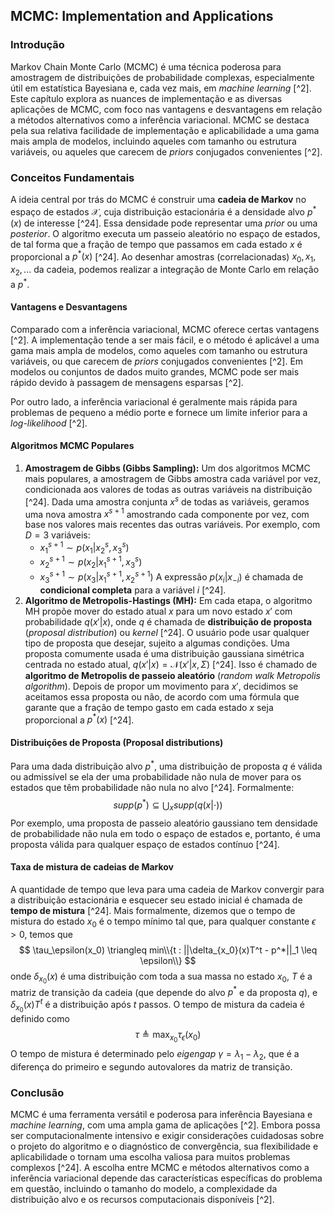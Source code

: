 ## MCMC: Implementation and Applications

### Introdução
Markov Chain Monte Carlo (MCMC) é uma técnica poderosa para amostragem de distribuições de probabilidade complexas, especialmente útil em estatística Bayesiana e, cada vez mais, em *machine learning* [^2]. Este capítulo explora as nuances de implementação e as diversas aplicações de MCMC, com foco nas vantagens e desvantagens em relação a métodos alternativos como a inferência variacional. MCMC se destaca pela sua relativa facilidade de implementação e aplicabilidade a uma gama mais ampla de modelos, incluindo aqueles com tamanho ou estrutura variáveis, ou aqueles que carecem de *priors* conjugados convenientes [^2].

### Conceitos Fundamentais
A ideia central por trás do MCMC é construir uma **cadeia de Markov** no espaço de estados $\mathcal{X}$, cuja distribuição estacionária é a densidade alvo $p^*(x)$ de interesse [^24]. Essa densidade pode representar uma *prior* ou uma *posterior*. O algoritmo executa um passeio aleatório no espaço de estados, de tal forma que a fração de tempo que passamos em cada estado $x$ é proporcional a $p^*(x)$ [^24]. Ao desenhar amostras (correlacionadas) $x_0, x_1, x_2, ...$ da cadeia, podemos realizar a integração de Monte Carlo em relação a $p^*$.

#### Vantagens e Desvantagens
Comparado com a inferência variacional, MCMC oferece certas vantagens [^2]. A implementação tende a ser mais fácil, e o método é aplicável a uma gama mais ampla de modelos, como aqueles com tamanho ou estrutura variáveis, ou que carecem de *priors* conjugados convenientes [^2]. Em modelos ou conjuntos de dados muito grandes, MCMC pode ser mais rápido devido à passagem de mensagens esparsas [^2].

Por outro lado, a inferência variacional é geralmente mais rápida para problemas de pequeno a médio porte e fornece um limite inferior para a *log-likelihood* [^2].

#### Algoritmos MCMC Populares
1.  **Amostragem de Gibbs (Gibbs Sampling):** Um dos algoritmos MCMC mais populares, a amostragem de Gibbs amostra cada variável por vez, condicionada aos valores de todas as outras variáveis na distribuição [^24]. Dada uma amostra conjunta $x^s$ de todas as variáveis, geramos uma nova amostra $x^{s+1}$ amostrando cada componente por vez, com base nos valores mais recentes das outras variáveis. Por exemplo, com $D = 3$ variáveis:
    *   $x_1^{s+1} \sim p(x_1 | x_2^s, x_3^s)$
    *   $x_2^{s+1} \sim p(x_2 | x_1^{s+1}, x_3^s)$
    *   $x_3^{s+1} \sim p(x_3 | x_1^{s+1}, x_2^{s+1})$
    A expressão $p(x_i | x_{-i})$ é chamada de **condicional completa** para a variável $i$ [^24].
2.  **Algoritmo de Metropolis-Hastings (MH):** Em cada etapa, o algoritmo MH propõe mover do estado atual $x$ para um novo estado $x'$ com probabilidade $q(x'|x)$, onde $q$ é chamada de **distribuição de proposta** (*proposal distribution*) ou *kernel* [^24]. O usuário pode usar qualquer tipo de proposta que desejar, sujeito a algumas condições. Uma proposta comumente usada é uma distribuição gaussiana simétrica centrada no estado atual, $q(x'|x) = \mathcal{N}(x'|x, \Sigma)$ [^24]. Isso é chamado de **algoritmo de Metropolis de passeio aleatório** (*random walk Metropolis algorithm*). Depois de propor um movimento para $x'$, decidimos se aceitamos essa proposta ou não, de acordo com uma fórmula que garante que a fração de tempo gasto em cada estado $x$ seja proporcional a $p^*(x)$ [^24].

#### Distribuições de Proposta (Proposal distributions)
Para uma dada distribuição alvo $p^*$, uma distribuição de proposta $q$ é válida ou admissível se ela der uma probabilidade não nula de mover para os estados que têm probabilidade não nula no alvo [^24]. Formalmente:
$$ supp(p^*) \subseteq \bigcup_x supp(q(x|\cdot)) $$
Por exemplo, uma proposta de passeio aleatório gaussiano tem densidade de probabilidade não nula em todo o espaço de estados e, portanto, é uma proposta válida para qualquer espaço de estados contínuo [^24].

#### Taxa de mistura de cadeias de Markov
A quantidade de tempo que leva para uma cadeia de Markov convergir para a distribuição estacionária e esquecer seu estado inicial é chamada de **tempo de mistura** [^24]. Mais formalmente, dizemos que o tempo de mistura do estado $x_0$ é o tempo mínimo tal que, para qualquer constante $\epsilon > 0$, temos que
$$ \tau_\epsilon(x_0) \triangleq min\\{t : ||\delta_{x_0}(x)T^t - p^*||_1 \leq \epsilon\\} $$
onde $\delta_{x_0}(x)$ é uma distribuição com toda a sua massa no estado $x_0$, $T$ é a matriz de transição da cadeia (que depende do alvo $p^*$ e da proposta $q$), e $\delta_{x_0}(x)T^t$ é a distribuição após $t$ passos. O tempo de mistura da cadeia é definido como
$$ \tau \triangleq \max_{x_0} \tau_\epsilon(x_0) $$
O tempo de mistura é determinado pelo *eigengap* $\gamma = \lambda_1 - \lambda_2$, que é a diferença do primeiro e segundo autovalores da matriz de transição.

### Conclusão
MCMC é uma ferramenta versátil e poderosa para inferência Bayesiana e *machine learning*, com uma ampla gama de aplicações [^2]. Embora possa ser computacionalmente intensivo e exigir considerações cuidadosas sobre o projeto do algoritmo e o diagnóstico de convergência, sua flexibilidade e aplicabilidade o tornam uma escolha valiosa para muitos problemas complexos [^24]. A escolha entre MCMC e métodos alternativos como a inferência variacional depende das características específicas do problema em questão, incluindo o tamanho do modelo, a complexidade da distribuição alvo e os recursos computacionais disponíveis [^2].
<!-- END -->